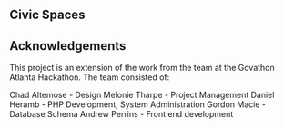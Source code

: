 ## Civic Spaces

## Acknowledgements
This project is an extension of the work from the team at the Govathon Atlanta Hackathon. The team consisted of:

Chad Altemose - Design
Melonie Tharpe - Project Management
Daniel Heramb - PHP Development, System Administration
Gordon Macie - Database Schema
Andrew Perrins - Front end development